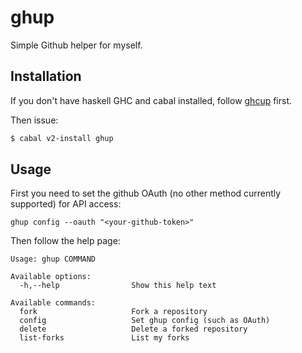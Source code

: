 # ghup

Simple Github helper for myself.

## Installation

If you don't have haskell GHC and cabal installed,
follow [ghcup](https://www.haskell.org/ghcup/) first.

Then issue:

```sh
$ cabal v2-install ghup
```

## Usage

First you need to set the github OAuth (no other method currently supported)
for API access:

```
ghup config --oauth "<your-github-token>"
```

Then follow the help page:

```
Usage: ghup COMMAND

Available options:
  -h,--help                Show this help text

Available commands:
  fork                     Fork a repository
  config                   Set ghup config (such as OAuth)
  delete                   Delete a forked repository
  list-forks               List my forks
```
